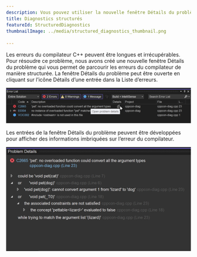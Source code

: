 ```yaml
---
description: Vous pouvez utiliser la nouvelle fenêtre Détails du problème pour la navigation des diagnostics structurés. Ouvrez-le à l’aide de l’icône Détails d’une entrée dans la liste d’erreurs.
title: Diagnostics structurés
featureId: StructuredDiagnostics
thumbnailImage: ../media/structured_diagnostics_thumbnail.png

---
```



Les erreurs du compilateur C++ peuvent être longues et irrécupérables. Pour résoudre ce problème, nous avons créé une nouvelle fenêtre Détails du problème qui vous permet de parcourir les erreurs du compilateur de manière structurée. La fenêtre Détails du problème peut être ouverte en cliquant sur l’icône Détails d’une entrée dans la Liste d’erreurs.

![Liste d'erreurs](../media/structured_diagnostics_error_list.png "Liste d’erreurs")

Les entrées de la fenêtre Détails du problème peuvent être développées pour afficher des informations imbriquées sur l’erreur du compilateur.

![Détails du problème](../media/structured_diagnostics_thumbnail.png "Détails du problème")

